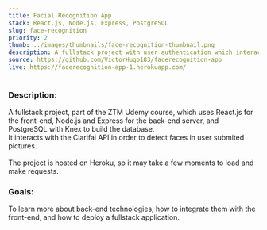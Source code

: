 ```yaml
---
title: Facial Recognition App
stack: React.js, Node.js, Express, PostgreSQL
slug: face-recognition
priority: 2
thumb: ../images/thumbnails/face-recognition-thumbnail.png
description: A fullstack project with user authentication which interacts with an external facial recognition API.
source: https://github.com/VictorHugo183/facerecognition-app
live: https://facerecognition-app-1.herokuapp.com/
---
```


### Description:

A fullstack project, part of the ZTM Udemy course, which uses React.js for the front-end, Node.js and Express for the back-end server, and PostgreSQL with Knex to build the database.<br>
It interacts with the Clarifai API in order to detect faces in user submited pictures.<br><br>
The project is hosted on Heroku, so it may take a few moments to load and make requests.

### Goals:
To learn more about back-end technologies, how to integrate them with the front-end, and how to deploy a fullstack application.